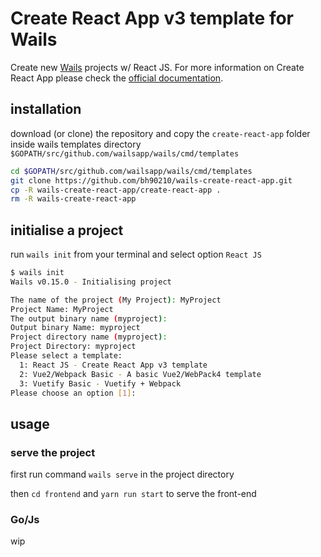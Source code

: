 # Create React App v3 template for Wails
Create new [Wails](https://wails.app/) projects w/ React JS. For more information on Create React App please check the [official documentation](https://facebook.github.io/create-react-app/docs/getting-started). 

## installation

download (or clone) the repository and copy the `create-react-app` folder inside wails templates directory `$GOPATH/src/github.com/wailsapp/wails/cmd/templates`

```bash
cd $GOPATH/src/github.com/wailsapp/wails/cmd/templates
git clone https://github.com/bh90210/wails-create-react-app.git
cp -R wails-create-react-app/create-react-app .
rm -R wails-create-react-app
```

## initialise a project 

run `wails init` from your terminal and select option `React JS`
```bash
$ wails init
Wails v0.15.0 - Initialising project

The name of the project (My Project): MyProject        
Project Name: MyProject
The output binary name (myproject): 
Output binary Name: myproject
Project directory name (myproject): 
Project Directory: myproject
Please select a template:
  1: React JS - Create React App v3 template
  2: Vue2/Webpack Basic - A basic Vue2/WebPack4 template
  3: Vuetify Basic - Vuetify + Webpack
Please choose an option [1]: 
```

## usage 

### serve the project

first run command `wails serve` in the project directory

then `cd frontend` and `yarn run start` to serve the front-end

### Go/Js

wip
